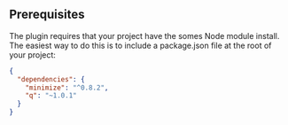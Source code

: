 ## Prerequisites

The plugin requires that your project have the somes Node module install. The easiest way to do this is to
include a package.json file at the root of your project:

```json
{
  "dependencies": {
    "minimize": "^0.8.2",
    "q": "~1.0.1"
  }
}
```
